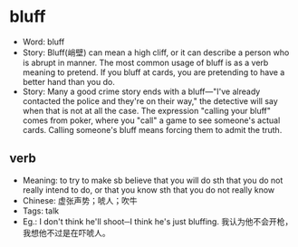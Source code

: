# bluff

- Word: bluff
- Story: Bluff(峭壁) can mean a high cliff, or it can describe a person who is abrupt in manner. The most common usage of bluff is as a verb meaning to pretend. If you bluff at cards, you are pretending to have a better hand than you do.
- Story: Many a good crime story ends with a bluff—"I've already contacted the police and they're on their way," the detective will say when that is not at all the case. The expression "calling your bluff" comes from poker, where you "call" a game to see someone's actual cards. Calling someone's bluff means forcing them to admit the truth.

## verb

- Meaning: to try to make sb believe that you will do sth that you do not really intend to do, or that you know sth that you do not really know
- Chinese: 虚张声势；唬人；吹牛
- Tags: talk
- Eg.: I don't think he'll shoot─I think he's just bluffing. 我认为他不会开枪，我想他不过是在吓唬人。


